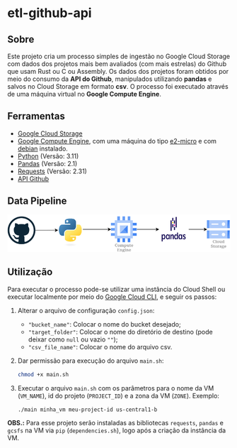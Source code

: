 # etl-github-api

## **Sobre**

Este projeto cria um processo simples de ingestão no Google Cloud Storage com dados dos projetos mais bem avaliados (com mais estrelas) do Github que usam Rust ou C ou Assembly. Os dados dos projetos foram obtidos por meio do consumo da **API do Github**, manipulados utilizando **pandas** e salvos no Cloud Storage em formato **csv**. O processo foi executado através de uma máquina virtual no **Google Compute Engine**.

## **Ferramentas**

- [Google Cloud Storage](https://cloud.google.com/storage?hl=pt-br)
- [Google Compute Engine](https://cloud.google.com/compute), com uma máquina do tipo [e2-micro](https://cloud.google.com/compute/docs/general-purpose-machines#e2_machine_types) e com [debian](https://cloud.google.com/compute/docs/images/os-details#general-info) instalado.
- [Python](https://www.python.org/) (Versão: 3.11)
- [Pandas](https://pandas.pydata.org/) (Versão: 2.1)
- [Requests](https://requests.readthedocs.io/en/latest/) (Versão: 2.31)
- [API Github](https://docs.github.com/en/rest)


## **Data Pipeline**

![Image](img/py-4.png)

## **Utilização**

Para executar o processo pode-se utilizar uma instância do Cloud Shell ou executar localmente por meio do [Google Cloud CLI](https://cloud.google.com/sdk/docs/install?hl=pt-br), e seguir os passos:

1. Alterar o arquivo de configuração `config.json`:
    - `"bucket_name"`:   Colocar o nome do bucket desejado;
    - `"target_folder"`: Colocar o nome do diretório de destino (pode deixar como `null` ou vazio `""`);
    - `"csv_file_name"`: Colocar o nome do arquivo csv.

2. Dar permissão para execução do arquivo `main.sh`:

    ```Bash
    chmod +x main.sh
    ```

3. Executar o arquivo `main.sh` com os parâmetros para o nome da VM (`VM_NAME`), id do projeto (`PROJECT_ID`) e a zona da VM (`ZONE`). Exemplo:

    ```Bash
    ./main minha_vm meu-project-id us-central1-b
    ```

**OBS.:** Para esse projeto serão instaladas as bibliotecas `requests`, `pandas` e `gcsfs` na VM via `pip` (`dependencies.sh`), logo após a criação da instância da VM.